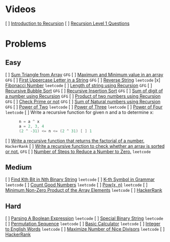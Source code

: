 # Videos

[ ] [Introduction to Recursion](https://youtu.be/M2uO2nMT0Bk)
[ ] [Recursion Level 1 Questions](https://youtu.be/JxILxTwHukM)

# Problems

## Easy

[ ] [Sum Triangle from Array](https://www.geeksforgeeks.org/sum-triangle-from-array/) `GFG`
[ ] [Maximum and Minimum value in an array](https://www.geeksforgeeks.org/recursive-programs-to-find-minimum-and-maximum-elements-of-array/) `GFG`
[ ] [First Uppercase Letter in a String](https://www.geeksforgeeks.org/first-uppercase-letter-in-a-string-iterative-and-recursive/) `GFG`
[ ] [Reverse String](https://leetcode.com/problems/reverse-string/) `leetcode`
[x] [Fibonacci Number](https://leetcode.com/problems/fibonacci-number/) `leetcode`
[ ] [Length of string using Recursion](https://www.geeksforgeeks.org/program-for-length-of-a-string-using-recursion/) `GFG`
[ ] [Recursive Bubble Sort](https://www.geeksforgeeks.org/recursive-bubble-sort/) `GFG`
[ ] [Recursive Insertion Sort](https://www.geeksforgeeks.org/recursive-insertion-sort/) `GFG`
[ ] [Sum of digit of a number using Recursion](https://www.geeksforgeeks.org/sum-digit-number-using-recursion/) `GFG`
[ ] [Product of two numbers using Recursion](https://www.geeksforgeeks.org/product-2-numbers-using-recursion/) `GFG`
[ ] [Check Prime or not](https://www.geeksforgeeks.org/recursive-program-prime-number/) `GFG`
[ ] [Sum of Natural numbers using Recursion](https://www.geeksforgeeks.org/sum-of-natural-numbers-using-recursion/) `GFG`
[ ] [Power of Two](https://leetcode.com/problems/power-of-two/) `leetcode`
[ ] [Power of Three](https://leetcode.com/problems/power-of-three/) `leetcode`
[ ] [Power of Four](https://leetcode.com/problems/power-of-four/) `leetcode`
[ ] Write a recursive function for given n and a to determine x:

```java
      n = a ^ x
      a = 2, 3, 4
      (2 ^ -31) <= n <= (2 ^ 31) [ ] 1
```

[ ] [Write a recursive function that returns the factorial of a number.](https://www.hackerrank.com/challenges/30-recursion/problem) `HackerRank`
[ ] [Write a recursive function to check whether an array is sorted or not.](https://www.geeksforgeeks.org/program-check-array-sorted-not-iterative-recursive) `GFG`
[ ] [Number of Steps to Reduce a Number to Zero.](https://leetcode.com/problems/number-of-steps-to-reduce-a-number-to-zero/) `leetcode`

## Medium

[ ] [Find Kth Bit in Nth Binary String](https://leetcode.com/problems/find-kth-bit-in-nth-binary-string/) `leetcode`
[ ] [K-th Symbol in Grammar](https://leetcode.com/problems/k-th-symbol-in-grammar/) `leetcode`
[ ] [Count Good Numbers](https://leetcode.com/problems/count-good-numbers/) `leetcode`
[ ] [Pow(x, n)](https://leetcode.com/problems/powx-n/) `leetcode`
[ ] [Minimum Non-Zero Product of the Array Elements](https://leetcode.com/problems/minimum-non-zero-product-of-the-array-elements/) `leetcode`
[ ] [HackerRank](https://www.hackerrank.com/domains/algorithms?filters%5Bsubdomains%5D%5B%5D=recursion&filters%5Bdifficulty%5D%5B%5D=medium)

## Hard

[ ] [Parsing A Boolean Expression](https://leetcode.com/problems/parsing-a-boolean-expression/) `leetcode`
[ ] [Special Binary String](https://leetcode.com/problems/special-binary-string/) `leetcode`
[ ] [Permutation Sequence](https://leetcode.com/problems/permutation-sequence/) `leetcode`
[ ] [Basic Calculator](https://leetcode.com/problems/basic-calculator/) `leetcode`
[ ] [Integer to English Words](https://leetcode.com/problems/integer-to-english-words/) `leetcode`
[ ] [Maximize Number of Nice Divisors](https://leetcode.com/problems/maximize-number-of-nice-divisors/) `leetcode`
[ ] [HackerRank](https://www.hackerrank.com/domains/algorithms?filters%5Bsubdomains%5D%5B%5D=recursion&filters%5Bdifficulty%5D%5B%5D=hard)
